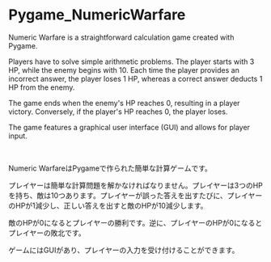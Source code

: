 # Pygame_NumericWarfare

Numeric Warfare is a straightforward calculation game created with Pygame.

Players have to solve simple arithmetic problems. The player starts with 3 HP, while the enemy begins with 10. Each time the player provides an incorrect answer, the player loses 1 HP, whereas a correct answer deducts 1 HP from the enemy.

The game ends when the enemy's HP reaches 0, resulting in a player victory. Conversely, if the player's HP reaches 0, the player loses.

The game features a graphical user interface (GUI) and allows for player input.

<br>

Numeric WarfareはPygameで作られた簡単な計算ゲームです。

プレイヤーは簡単な計算問題を解かなければなりません。プレイヤーは3つのHPを持ち、敵は10つあります。プレイヤーが誤った答えを出すたびに、プレイヤーのHPが1減少し、正しい答えを出すと敵のHPが10減少します。

敵のHPが0になるとプレイヤーの勝利です。逆に、プレイヤーのHPが0になるとプレイヤーの敗北です。

ゲームにはGUIがあり、プレイヤーの入力を受け付けることができます。
